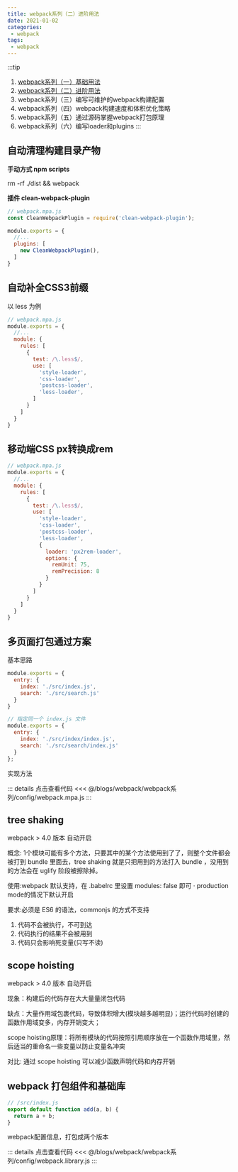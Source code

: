 ```yaml
---
title: webpack系列（二）进阶用法
date: 2021-01-02
categories:
 - webpack
tags:
 - webpack
---
```


:::tip
1. [webpack系列（一）基础用法](https://iseddrick.github.io/blog/blogs/webpack/webpack系列/基础用法.html)
2. [webpack系列（二）进阶用法](https://iseddrick.github.io/blog/blogs/webpack/webpack系列/进阶用法.html)
3. webpack系列（三）编写可维护的webpack构建配置
4. webpack系列（四）webpack构建速度和体积优化策略
5. webpack系列（五）通过源码掌握webpack打包原理
6. webpack系列（六）编写loader和plugins
:::

## 自动清理构建目录产物

**手动方式 npm scripts**

rm -rf ./dist && webpack

**插件 clean-webpack-plugin**

```js
// webpack.mpa.js
const CleanWebpackPlugin = require('clean-webpack-plugin');

module.exports = {
  //...
  plugins: [
    new CleanWebpackPlugin(),
  ]
}
```

## 自动补全CSS3前缀

以 less 为例

```js
// webpack.mpa.js
module.exports = {
  //...
  module: {
    rules: [
      {
        test: /\.less$/, 
        use: [
          'style-loader', 
          'css-loader', 
          'postcss-loader',
          'less-loader',
        ]
      }
    ]
  }
}
```

## 移动端CSS px转换成rem

```js
// webpack.mpa.js
module.exports = {
  //...
  module: {
    rules: [
      {
        test: /\.less$/, 
        use: [
          'style-loader', 
          'css-loader', 
          'postcss-loader',
          'less-loader',
          {
            loader: 'px2rem-loader',
            options: {
              remUnit: 75,
              remPrecision: 8
            }
          }
        ]
      }
    ]
  }
}
```

## 多页面打包通过方案

基本思路

```js
module.exports = { 
  entry: {
    index: './src/index.js',
    search: './src/search.js' 
  }
}

// 指定同一个 index.js 文件
module.exports = { 
  entry: {
    index: './src/index/index.js',
    search: './src/search/index.js' 
  }
};
```

实现方法

::: details 点击查看代码
<<< @/blogs/webpack/webpack系列/config/webpack.mpa.js
:::


## tree shaking

webpack > 4.0 版本 自动开启

概念: 1个模块可能有多个⽅法，只要其中的某个方法使用到了了，则整个⽂件都会被打到 bundle ⾥面去，tree shaking 就是只把⽤到的方法打入 bundle ，没⽤到的方法会在 uglify 阶段被擦除掉。

使用:webpack 默认⽀持，在 .babelrc ⾥设置 modules: false 即可 · production mode的情况下默认开启

要求:必须是 ES6 的语法，commonjs 的⽅式不支持

1. 代码不会被执行，不可到达 
2. 代码执⾏的结果不会被⽤到 
3. 代码只会影响死变量(只写不读)

## scope hoisting

webpack > 4.0 版本 自动开启

现象：构建后的代码存在⼤大量量闭包代码

缺点：⼤量作用域包裹代码，导致体积增大(模块越多越明显)；运行代码时创建的函数作⽤域变多，内存开销变⼤；

scope hoisting原理：将所有模块的代码按照引⽤顺序放在⼀个函数作⽤域里，然后适当的重命名⼀些变量以防止变量名冲突

对比: 通过 scope hoisting 可以减少函数声明代码和内存开销

## webpack 打包组件和基础库

```js
// /src/index.js
export default function add(a, b) {
  return a + b;
}
```

webpack配置信息，打包成两个版本

::: details 点击查看代码
<<< @/blogs/webpack/webpack系列/config/webpack.library.js
:::
